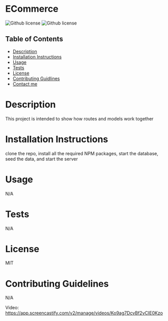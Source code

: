 # ECommerce
  ![Github license](https://img.shields.io/badge/license-MIT-yellow.svg)
  ![Github license](https://opensource.org/licenses/MIT)


  ## Table of Contents
  
  - [Description](#description)
  - [Installation Instructions](#instructions)
  - [Usage](#usage)
  - [Tests](#test)
  - [License](#license)
  - [Contributing Guidlines](#contribution)
  - [Contact me](#email)
  
  
  # Description
  This project is intended to show how routes and models work together

  # Installation Instructions
  clone the repo, install all the required NPM packages, start the database, seed the data, and start the server

  # Usage
  N/A

  # Tests
  N/A

  # License
  MIT

  # Contributing Guidelines
  N/A

Video:
https://app.screencastify.com/v2/manage/videos/Ko9ag7DcvBf2vCIE0Kzo

